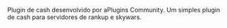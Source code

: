 Plugin de cash desenvolvido por aPlugins Community.
Um simples plugin de cash para servidores de rankup e skywars.
